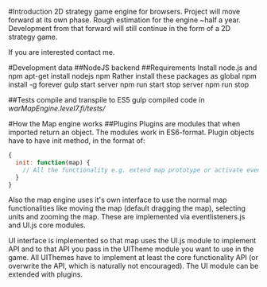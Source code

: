 #Introduction
2D strategy game engine for browsers. Project will move forward at its own phase. Rough estimation for the engine ~half a year.
Development from that forward will still continue in the form of a 2D strategy game.

If you are interested contact me.

#Development data
##NodeJS backend
##Requirements
Install node.js and npm
    apt-get install nodejs npm
Rather install these packages as global
    npm install -g forever gulp
start server
    npm run start
stop server
    npm run stop

##Tests
compile and transpile to ES5
    gulp
compiled code in *warMapEngine.level7.fi/tests/*

#How the Map engine works
##Plugins
Plugins are modules that when imported return an object. The modules work in ES6-format.
Plugin objects have to have init method, in the format of:
```javascript
{
  init: function(map) {
    // All the functionality e.g. extend map prototype or activate eventListener etc.
  }
}
```
Also the map engine uses it's own interface to use the normal map functionalities like moving the map (default dragging
the map), selecting units and zooming the map. These are implemented via eventlisteners.js and UI.js core modules.

UI interface is implemented so that map uses the UI.js module to implement API and to that API you pass in the UITheme
module you want to use in the game. All UIThemes have to implement at least the core functionality API (or overwrite
the API, which is naturally not encouraged). The UI module can be extended with plugins.